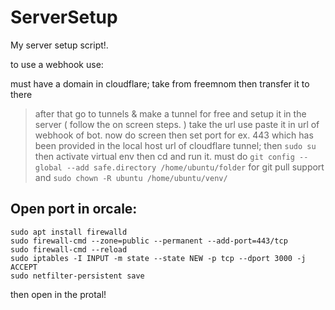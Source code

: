 # ServerSetup
My server setup script!.

to use a webhook use:

must have a domain in cloudflare; take from freemnom then transfer it to there
> after that go to tunnels & make a tunnel for free and setup it in the server ( follow the on screen steps. )
> take the url use paste it in url of webhook of bot.
> now do screen then set port for ex. 443 which has been provided in the local host url of cloudflare tunnel; then ```sudo su``` then activate virtual env then cd and run it.
> must do ```git config --global --add safe.directory /home/ubuntu/folder``` for git pull support and ```sudo chown -R ubuntu /home/ubuntu/venv/```


## Open port in orcale:
```
sudo apt install firewalld
sudo firewall-cmd --zone=public --permanent --add-port=443/tcp
sudo firewall-cmd --reload
sudo iptables -I INPUT -m state --state NEW -p tcp --dport 3000 -j ACCEPT
sudo netfilter-persistent save
```
then open in the protal!
